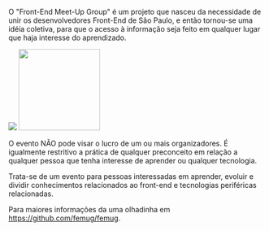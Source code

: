 
O "Front-End Meet-Up Group" é um projeto que nasceu da necessidade de unir os desenvolvedores Front-End de São Paulo, e então tornou-se uma idéia coletiva, para que o acesso à informação seja feito em qualquer lugar que haja interesse do aprendizado.

<img src="https://femugam.github.io/illustracoes/imagens_gerais/logo.png" />

<a href="https://telegram.me/femugam">
<img src="https://femugam.github.io/illustracoes/badge/chat.svg" width="160px" heigth="40px" />
</a>


O evento NÃO pode visar o lucro de um ou mais organizadores. É igualmente restritivo a prática de qualquer preconceito em relação a qualquer pessoa que tenha interesse de aprender ou qualquer tecnologia.

Trata-se de um evento para pessoas interessadas em aprender, evoluir e dividir conhecimentos relacionados ao front-end e tecnologias periféricas relacionadas.

Para maiores informações da uma olhadinha em https://github.com/femug/femug. 
